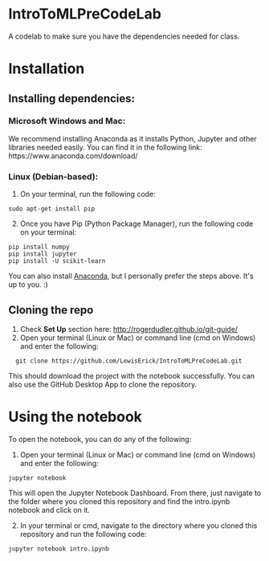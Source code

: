 # IntroToMLPreCodeLab
A codelab to make sure you have the dependencies needed for class.

<h1>Installation</h1>

<h2>Installing dependencies:</h2>

<h3>Microsoft Windows and Mac:</h3>
We recommend installing Anaconda as it installs Python, Jupyter and other libraries needed easily. You can find it in the following link:
https://www.anaconda.com/download/

<h3>Linux (Debian-based):</h3>

1. On your terminal, run the following code:<br>

```sudo apt-get install pip```

2. Once you have Pip (Python Package Manager), run the following code on your terminal:

```
pip install numpy
pip install jupyter
pip install -U scikit-learn
```


You can also install <a href="https://www.anaconda.com/download/">Anaconda</a>, but I personally prefer the steps above. It's up to you. :)

<h2>Cloning the repo</h2>

1. Check <b>Set Up</b> section here: http://rogerdudler.github.io/git-guide/
2. Open your terminal (Linux or Mac) or command line (cmd on Windows) and enter the following:<br>

```
  git clone https://github.com/LewisErick/IntroToMLPreCodeLab.git
```

This should download the project with the notebook successfully. You can also use the GitHub Desktop App to clone the repository.

<h1>Using the notebook</h1>

To open the notebook, you can do any of the following:
1. Open your terminal (Linux or Mac) or command line (cmd on Windows) and enter the following:<br>

```
jupyter notebook
```

This will open the Jupyter Notebook Dashboard. From there, just navigate to the folder where you cloned this repository and find the intro.ipynb notebook and click on it.

2. In your terminal or cmd, navigate to the directory where you cloned this repository and run the following code:

```
jupyter notebook intro.ipynb
```
